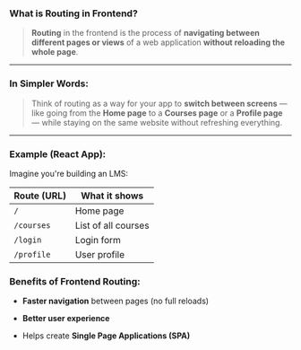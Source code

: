 ###  **What is Routing in Frontend?**

>  **Routing** in the frontend is the process of **navigating between different pages or views** of a web application **without reloading the whole page**.

---

### In Simpler Words:

> Think of routing as a way for your app to **switch between screens** — like going from the **Home page** to a **Courses page** or a **Profile page** — while staying on the same website without refreshing everything.

---

###  Example (React App):

Imagine you're building an LMS:

| Route (URL) | What it shows       |
| ----------- | ------------------- |
| `/`         | Home page           |
| `/courses`  | List of all courses |
| `/login`    | Login form          |
| `/profile`  | User profile        |

###  Benefits of Frontend Routing:

- **Faster navigation** between pages (no full reloads)
    
- **Better user experience**
    
- Helps create **Single Page Applications (SPA)**
